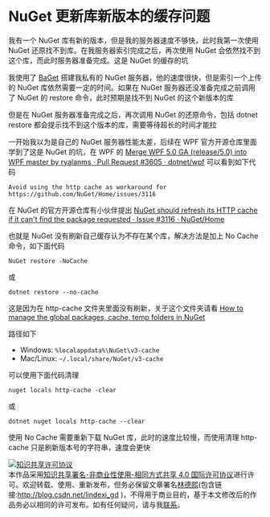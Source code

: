 # NuGet 更新库新版本的缓存问题

我有一个 NuGet 库有新的版本，但是我的服务器速度不够快，此时我第一次使用 NuGet 还原找不到库。在我服务器索引完成之后，再次使用 NuGet 会依然找不到这个库，而此时服务器准备完成。这是 NuGet 的缓存的坑

<!--more-->
<!-- CreateTime:2020/10/5 12:38:52 -->



我使用了 [BaGet](https://github.com/loic-sharma/BaGet ) 搭建我私有的 NuGet 服务器，他的速度很快，但是索引一个上传的 NuGet 库依然需要一定的时间。如果在 NuGet 服务器还没准备完成之前调用了 NuGet 的 restore 命令，此时预期是找不到 NuGet 的这个新版本的库

但是在 NuGet 服务器准备完成之后，再次调用 NuGet 的还原命令，包括 dotnet restore 都会提示找不到这个版本的库，需要等待超长的时间才能拉

一开始我以为是自己的 NuGet 服务器性能太差，后续在 WPF 官方开源仓库里面学到了这是 NuGet 的坑，在 WPF 的 [Merge WPF 5.0 GA (release/5.0) into WPF master by ryalanms · Pull Request #3605 · dotnet/wpf](https://github.com/dotnet/wpf/pull/3605/files ) 可以看到如下代码

```
Avoid using the http cache as workaround for https://github.com/NuGet/Home/issues/3116
```

在 NuGet 的官方开源仓库有小伙伴提出 [NuGet should refresh its HTTP cache if it can't find the package requested · Issue #3116 · NuGet/Home](https://github.com/NuGet/Home/issues/3116 )

也就是 NuGet 没有刷新自己缓存认为不存在某个库，解决方法是加上 No Cache 命令，如下面代码

```
NuGet restore -NoCache
```

或

```
dotnet restore --no-cache
```

这是因为在 http-cache 文件夹里面没有刷新，关于这个文件夹请看 [How to manage the global packages, cache, temp folders in NuGet](https://docs.microsoft.com/en-us/nuget/consume-packages/managing-the-global-packages-and-cache-folders )

路径如下

- Windows: `%localappdata%\NuGet\v3-cache`
- Mac/Linux: `~/.local/share/NuGet/v3-cache`

可以使用下面代码清理

```
nuget locals http-cache -clear
```

或

```
dotnet nuget locals http-cache --clear
```

使用 No Cache 需要重新下载 NuGet 库，此时的速度比较慢，而使用清理 http-cache 只是刷新版本号的字符串，速度会更快

<a rel="license" href="http://creativecommons.org/licenses/by-nc-sa/4.0/"><img alt="知识共享许可协议" style="border-width:0" src="https://licensebuttons.net/l/by-nc-sa/4.0/88x31.png" /></a><br />本作品采用<a rel="license" href="http://creativecommons.org/licenses/by-nc-sa/4.0/">知识共享署名-非商业性使用-相同方式共享 4.0 国际许可协议</a>进行许可。欢迎转载、使用、重新发布，但务必保留文章署名[林德熙](http://blog.csdn.net/lindexi_gd)(包含链接:http://blog.csdn.net/lindexi_gd )，不得用于商业目的，基于本文修改后的作品务必以相同的许可发布。如有任何疑问，请与我[联系](mailto:lindexi_gd@163.com)。
